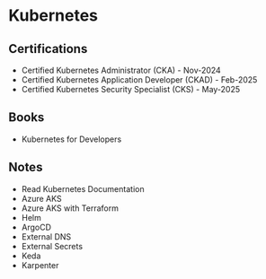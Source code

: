 # Kubernetes

## Certifications

- Certified Kubernetes Administrator (CKA) - Nov-2024
- Certified Kubernetes Application Developer (CKAD) - Feb-2025
- Certified Kubernetes Security Specialist (CKS) - May-2025

## Books

- Kubernetes for Developers

## Notes

- Read Kubernetes Documentation
- Azure AKS
- Azure AKS with Terraform
- Helm
- ArgoCD
- External DNS
- External Secrets
- Keda
- Karpenter